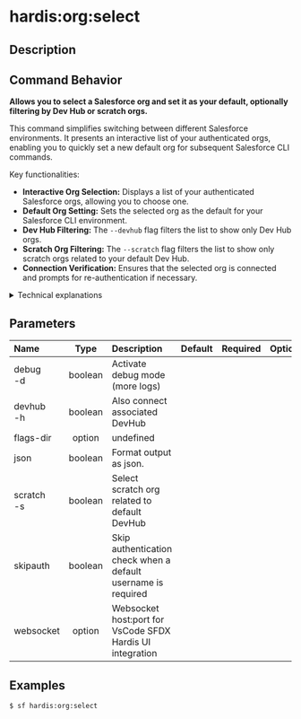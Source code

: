 <!-- This file has been generated with command 'sf hardis:doc:plugin:generate'. Please do not update it manually or it may be overwritten -->
# hardis:org:select

## Description


## Command Behavior

**Allows you to select a Salesforce org and set it as your default, optionally filtering by Dev Hub or scratch orgs.**

This command simplifies switching between different Salesforce environments. It presents an interactive list of your authenticated orgs, enabling you to quickly set a new default org for subsequent Salesforce CLI commands.

Key functionalities:

- **Interactive Org Selection:** Displays a list of your authenticated Salesforce orgs, allowing you to choose one.
- **Default Org Setting:** Sets the selected org as the default for your Salesforce CLI environment.
- **Dev Hub Filtering:** The `--devhub` flag filters the list to show only Dev Hub orgs.
- **Scratch Org Filtering:** The `--scratch` flag filters the list to show only scratch orgs related to your default Dev Hub.
- **Connection Verification:** Ensures that the selected org is connected and prompts for re-authentication if necessary.

<details>
<summary>Technical explanations</summary>

The command's technical implementation involves:

- **Interactive Org Prompt:** Uses the `promptOrg` utility to display a list of available Salesforce orgs and allows the user to select one. It passes the `devHub` and `scratch` flags to `promptOrg` to filter the displayed list.
- **Default Org Configuration:** The `promptOrg` utility (internally) handles setting the selected org as the default using Salesforce CLI's configuration mechanisms.
- **Connection Check:** It calls `makeSureOrgIsConnected` to verify the connection status of the selected org and guides the user to re-authenticate if the org is not connected.
- **Salesforce CLI Integration:** It leverages Salesforce CLI's underlying commands for org listing and authentication.
</details>


## Parameters

| Name           |  Type   | Description                                                   | Default | Required | Options |
|:---------------|:-------:|:--------------------------------------------------------------|:-------:|:--------:|:-------:|
| debug<br/>-d   | boolean | Activate debug mode (more logs)                               |         |          |         |
| devhub<br/>-h  | boolean | Also connect associated DevHub                                |         |          |         |
| flags-dir      | option  | undefined                                                     |         |          |         |
| json           | boolean | Format output as json.                                        |         |          |         |
| scratch<br/>-s | boolean | Select scratch org related to default DevHub                  |         |          |         |
| skipauth       | boolean | Skip authentication check when a default username is required |         |          |         |
| websocket      | option  | Websocket host:port for VsCode SFDX Hardis UI integration     |         |          |         |

## Examples

```shell
$ sf hardis:org:select
```


